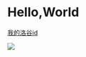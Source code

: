 # Hello,World

[我的洛谷id](https://www.luogu.com.cn/user/225333)

![](https://cdn.luogu.com.cn/upload/usericon/225333.png)